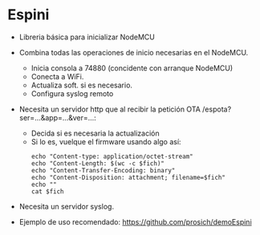 # Espini

- Libreria básica para inicializar NodeMCU

- Combina todas las operaciones de inicio necesarias en el NodeMCU.
     - Inicia consola a 74880 (concidente con arranque NodeMCU)
     - Conecta a WiFi.
     - Actualiza soft. si es necesario.
     - Configura syslog remoto

- Necesita un servidor http que al recibir la petición OTA 
  /espota?ser=...&app=...&ver=...:
     - Decida si es necesaria la actualización
     - Si lo es, vuelque el firmware usando algo así:
       ```
       echo "Content-type: application/octet-stream"
       echo "Content-Length: $(wc -c $fich)"
       echo "Content-Transfer-Encoding: binary"
       echo "Content-Disposition: attachment; filename=$fich"
       echo ""
       cat $fich
       ```
           
- Necesita un servidor syslog.

- Ejemplo de uso recomendado: https://github.com/prosich/demoEspini
     
